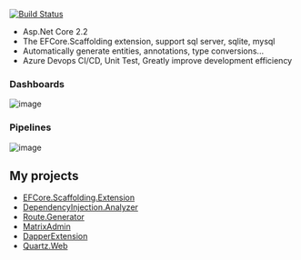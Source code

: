 [![Build Status](https://542153354-qq.visualstudio.com/EFCore.Scaffolding.Extension/_apis/build/status/Generator?branchName=master)](https://542153354-qq.visualstudio.com/EFCore.Scaffolding.Extension/_build/latest?definitionId=19&branchName=master)

* Asp.Net Core 2.2
* The EFCore.Scaffolding extension, support sql server, sqlite, mysql
* Automatically generate entities, annotations, type conversions...
* Azure Devops CI/CD, Unit Test, Greatly improve development efficiency

### Dashboards

![image](https://github.com/188867052/EFCore.Scaffolding.Extension/blob/master/dashboard.png)

### Pipelines

![image](https://github.com/188867052/EFCore.Scaffolding.Extension/blob/master/pipelines.png)

## My projects
* [EFCore.Scaffolding.Extension](https://github.com/188867052/EFCore.Scaffolding.Extension)
* [DependencyInjection.Analyzer](https://github.com/188867052/DependencyInjection.Analyzer)
* [Route.Generator](https://github.com/188867052/Route.Generator)
* [MatrixAdmin](https://github.com/188867052/MatrixAdmin)
* [DapperExtension](https://github.com/188867052/DapperExtension)
* [Quartz.Web](https://github.com/188867052/Quartz.Web)
